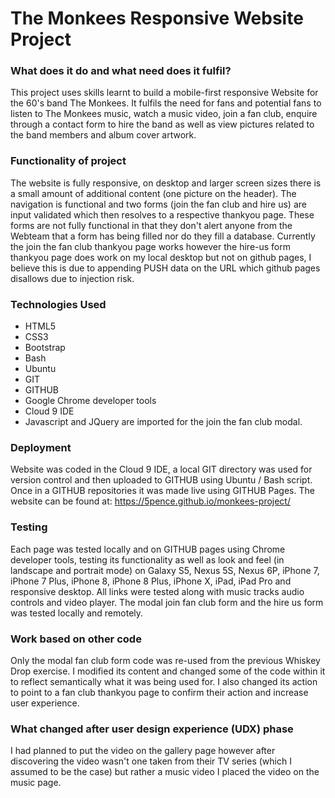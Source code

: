 # The Monkees Responsive Website Project

### What does it do and what need does it fulfil?

This project uses skills learnt to build a mobile-first responsive Website for the 60's band The Monkees.
It fulfils the need for fans and potential fans to listen to The Monkees music, watch a music video, join a fan club, enquire through a contact form to hire the band 
as well as view pictures related to the band members and album cover artwork.

### Functionality of project

The website is fully responsive, on desktop and larger screen sizes there is a small amount of additional content (one picture on the header).
The navigation is functional and two forms (join the fan club and hire us) are input validated which then resolves to a respective thankyou page. These forms are not fully functional in that they don't alert anyone from the Webteam that a form has being filled nor do they fill a database.  Currently the join the fan club thankyou page works however the hire-us form thankyou page does work on my local desktop but not on github pages, I believe this is due to appending PUSH data on the URL which github pages disallows due to injection risk.

### Technologies Used

- HTML5
- CSS3
- Bootstrap
- Bash
- Ubuntu
- GIT
- GITHUB
- Google Chrome developer tools
- Cloud 9 IDE
- Javascript and JQuery are imported for the join the fan club modal.

### Deployment

Website was coded in the Cloud 9 IDE, a local GIT directory was used for version control and then uploaded to GITHUB using Ubuntu / Bash script. Once in a GITHUB repositories it was made live using GITHUB Pages. The website can be found at:
https://5pence.github.io/monkees-project/

### Testing

Each page was tested locally and on GITHUB pages using Chrome developer tools, testing its functionality as well as look and feel (in landscape and portrait mode) on Galaxy S5, Nexus 5S, Nexus 6P, iPhone 7, iPhone 7 Plus, iPhone 8, iPhone 8 Plus, iPhone X, iPad, iPad Pro and responsive desktop. All links were tested along with music tracks audio controls and video player. The modal join fan club form and the hire us form was tested locally and remotely.

### Work based on other code

Only the modal fan club form code was re-used from the previous Whiskey Drop exercise. I modified its content and changed some of the code within it to reflect semantically what it was being used for. I also changed its action to point to a fan club thankyou page to confirm their action and increase user experience. 

### What changed after user design experience (UDX) phase

I had planned to put the video on the gallery page however after discovering the video wasn't one taken from their TV series (which I assumed to be the case) but rather a music video I placed the video on the music page.
